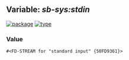 ## Variable: ***sb-sys:*stdin****
[![package](https://img.shields.io/badge/Package-SB--SYS-5f9ea0.svg?style=social&colorA=999999)](../) [![type](https://img.shields.io/badge/Type-Variable-5f9ea0.svg?style=social&colorA=999999)](../#variable) 
### Value
```
#<FD-STREAM for "standard input" {50FD9361}>
```
